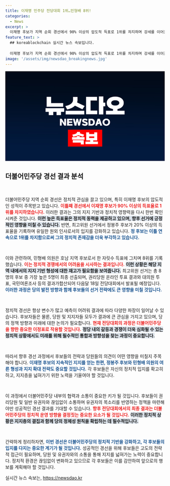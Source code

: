 ```yaml
---
title: 이재명 민주당 전당대회 1위…민형배 8위!
categories:
  - News
excerpt: >
  이재명 후보가 지역 순회 경선에서 90% 이상의 압도적 득표로 1위를 차지하며 강세를 이어갔고, 정봉주 후보도 연속 1위를 기록했습니다. 과연 최종 최고위원 5명은 누가 될까요?
feature_text: >
  ## koreablockchain 실시간 뉴스 속보입니다.

  이재명 후보가 지역 순회 경선에서 90% 이상의 압도적 득표로 1위를 차지하며 강세를 이어갔고, 정봉주 후보도 연속 1위를 기록했습니다. 과연 최종 최고위원 5명은 누가 될까요?
image: '/assets/img/newsdao_breakingnews.jpg'
---
```


<p><img src="/assets/img/newsdao_breakingnews.jpg" alt="koreablockchain 속보" /></p>

<h2 data-ke-size="size26">더불어민주당 경선 결과 분석</h2>

<p data-ke-size="size16">&nbsp;</p>

<p>더불어민주당 지역 순회 경선은 정치적 관심을 끌고 있으며, 특히 이재명 후보의 압도적인 성적이 주목받고 있습니다. <b><span style="color: #ee2323;">이틀째 경선에서 이재명 후보가 90% 이상의 득표율로 1위를 차지하였습니다.</span></b> 이러한 결과는 그의 지지 기반과 정치적 영향력을 다시 한번 확인시켜준 것입니다. <b><span style="background-color: #21538527;">이런 높은 득표율은 정치적 동력을 제공하고 있으며, 향후 선거에 긍정적인 영향을 미칠 수 있습니다.</span></b> 반면, 최고위원 선거에서 정봉주 후보가 20% 이상의 득표율을 기록하며 유일한 원외 인사로서의 입지를 강화하고 있습니다. <b><span style="color: #1a5490;">정 후보는 이틀 연속으로 1위를 차지함으로써 그의 정치적 존재감을 더욱 부각하고 있습니다.</span></b></p>

<p data-ke-size="size16">&nbsp;</p>

<p>이와 관련하여, 민형배 의원은 호남 지역 후보로서 한 자릿수 득표에 그치며 8위를 기록했습니다. <b><span style="color: #ee2323;">이는 정치적 경쟁에서의 어려움을 시사하는 결과입니다.</span></b> <b><span style="background-color: #21538527;">이런 상황은 해당 지역 내에서의 지지 기반 형성에 대한 재고가 필요함을 보여줍니다.</span></b> 최고위원 선거는 총 8명의 후보 중 가장 높은 5명이 최종 선출되며, 권리당원 온라인 투표 결과와 대의원 투표, 국민여론조사 등의 결과가합산되어 다음달 18일 전당대회에서 발표될 예정입니다. <b><span style="color: #1a5490;">이러한 과정은 당의 발전 방향과 함께 후보들의 선거 전략에도 큰 영향을 미칠 것입니다.</span></b></p>

<p data-ke-size="size16">&nbsp;</p>

<p>정치적 경선은 항상 변수가 많고 예측이 어려워 결과에 따라 다양한 파장이 일어날 수 있습니다. 후보자들은 물론, 당원 및 지지자들 모두가 결과에 큰 관심을 가지고 있으며, 당의 정책 방향과 미래에 대한 논의가 필요합니다. <b><span style="color: #ee2323;">현재 전당대회의 과정은 더불어민주당을 향한 중요한 이정표로 작용할 것입니다.</span></b> <b><span style="background-color: #21538527;">정당 내의 갈등과 경쟁이 더욱 심화될 수 있는 정치적 상황에서도 미래를 위해 필수적인 통합과 방향성을 찾는 과정이 중요합니다.</span></b></p>

<p data-ke-size="size16">&nbsp;</p>

<p>따라서 향후 경선 과정에서 후보들의 전략과 당원들의 의견이 어떤 영향을 미칠지 주목해야 합니다. <b><span style="color: #1a5490;">이재명 후보의 지속적인 지지를 얻는 한편, 정봉주 후보와 민형배 의원의 여론 형성과 지지 확대 전략도 중요할 것입니다.</span></b> 각 후보들은 자신의 정치적 입지를 확고히 하고, 지지층을 넓혀가기 위한 노력을 기울여야 할 것입니다.</p>

<p data-ke-size="size16">&nbsp;</p>

<p>이 과정에서 더불어민주당 내부의 협력과 소통이 중요한 키가 될 것입니다. 후보들이 권리당원 및 일반 유권자와 끊임없이 소통하며 유권자의 목소리를 반영하는 정책을 마련해야만 성공적인 경선 결과를 기대할 수 있습니다. <b><span style="color: #ee2323;">향후 전당대회에서의 최종 결과는 더불어민주당의 정치적 운영 방향을 결정짓는 중요한 요소가 될 것입니다.</span></b> <b><span style="background-color: #21538527;">이러한 정치적 상황은 지지층의 결집과 함께 당의 정체성 원칙을 확립하는 데 필수적입니다.</span></b> </p>

<p data-ke-size="size16">&nbsp;</p>

<p>간략하게 정리하자면, <b><span style="color: #1a5490;">이번 경선은 더불어민주당의 정치적 기반을 강화하고, 각 후보들의 입지를 다지는 중요한 계기가 될 것입니다.</span></b> 성공적인 경선을 위해 후보들은 고도의 전략적 접근이 필요하며, 당원 및 유권자와의 소통을 통해 지지를 넓혀가는 노력이 중요합니다. 정치적 환경은 끊임없이 변화하고 있으므로 각 후보들은 이를 감안하여 앞으로의 행보를 계획해야 할 것입니다.</p>
실시간 뉴스 속보는, <a href="https://newsdao.kr" rel="dofollow">https://newsdao.kr</a>



